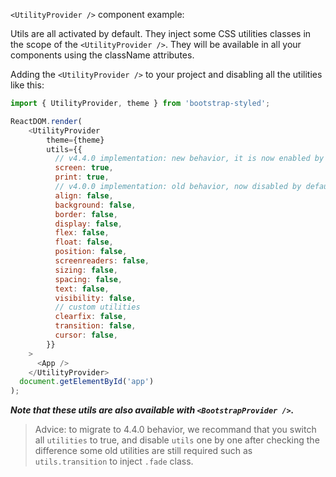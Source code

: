 `<UtilityProvider />` component example:

Utils are all activated by default. They inject some CSS utilities classes in the scope of the `<UtilityProvider />`. They will be available in all your components using the className attributes.

Adding the `<UtilityProvider />` to your project and disabling all the utilities like this:

```js static
import { UtilityProvider, theme } from 'bootstrap-styled';

ReactDOM.render(
    <UtilityProvider 
        theme={theme}       
        utils={{
          // v4.4.0 implementation: new behavior, it is now enabled by default
          screen: true,
          print: true,
          // v4.0.0 implementation: old behavior, now disabled by default, it will be removed in futur version
          align: false,
          background: false,
          border: false,
          display: false,
          flex: false,
          float: false,
          position: false,
          screenreaders: false,
          sizing: false,
          spacing: false,
          text: false,
          visibility: false,
          // custom utilities
          clearfix: false,
          transition: false,
          cursor: false,
        }}
    >
      <App />
    </UtilityProvider>
  document.getElementById('app')
);
```

___Note that these utils are also available with `<BootstrapProvider />`.___

> Advice: to migrate to 4.4.0 behavior, we recommand that you switch all `utilities` to true, and disable `utils` one by one after checking the difference
> some old utilities are still required such as `utils.transition` to inject `.fade` class.
